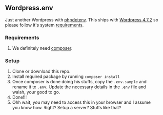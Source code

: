 ## Wordpress.env

Just another Wordpress with [phpdotenv](https://github.com/vlucas/phpdotenv). This ships with [Wordpress 4.7.2](https://wordpress.org/download/) so please follow it's system [requirements](https://wordpress.org/about/requirements/).

### Requirements
1. We definitely need [composer](https://getcomposer.org/).

### Setup
1. Clone or download this repo.
2. Install required package by running `composer install`
3. Once composer is done doing his stuffs, copy the `.env.sample` and rename it to `.env`. Update the necessary details in the `.env` file and walah, your good to go.
4. Done!!!
5. Ohh wait, you may need to access this in your browser and I assume you know how. Right? Setup a server? Stuffs like that?
